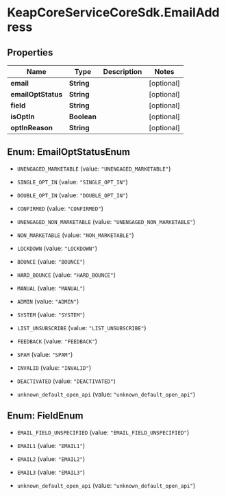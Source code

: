 # KeapCoreServiceCoreSdk.EmailAddress

## Properties

Name | Type | Description | Notes
------------ | ------------- | ------------- | -------------
**email** | **String** |  | [optional] 
**emailOptStatus** | **String** |  | [optional] 
**field** | **String** |  | [optional] 
**isOptIn** | **Boolean** |  | [optional] 
**optInReason** | **String** |  | [optional] 



## Enum: EmailOptStatusEnum


* `UNENGAGED_MARKETABLE` (value: `"UNENGAGED_MARKETABLE"`)

* `SINGLE_OPT_IN` (value: `"SINGLE_OPT_IN"`)

* `DOUBLE_OPT_IN` (value: `"DOUBLE_OPT_IN"`)

* `CONFIRMED` (value: `"CONFIRMED"`)

* `UNENGAGED_NON_MARKETABLE` (value: `"UNENGAGED_NON_MARKETABLE"`)

* `NON_MARKETABLE` (value: `"NON_MARKETABLE"`)

* `LOCKDOWN` (value: `"LOCKDOWN"`)

* `BOUNCE` (value: `"BOUNCE"`)

* `HARD_BOUNCE` (value: `"HARD_BOUNCE"`)

* `MANUAL` (value: `"MANUAL"`)

* `ADMIN` (value: `"ADMIN"`)

* `SYSTEM` (value: `"SYSTEM"`)

* `LIST_UNSUBSCRIBE` (value: `"LIST_UNSUBSCRIBE"`)

* `FEEDBACK` (value: `"FEEDBACK"`)

* `SPAM` (value: `"SPAM"`)

* `INVALID` (value: `"INVALID"`)

* `DEACTIVATED` (value: `"DEACTIVATED"`)

* `unknown_default_open_api` (value: `"unknown_default_open_api"`)





## Enum: FieldEnum


* `EMAIL_FIELD_UNSPECIFIED` (value: `"EMAIL_FIELD_UNSPECIFIED"`)

* `EMAIL1` (value: `"EMAIL1"`)

* `EMAIL2` (value: `"EMAIL2"`)

* `EMAIL3` (value: `"EMAIL3"`)

* `unknown_default_open_api` (value: `"unknown_default_open_api"`)




